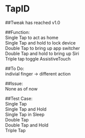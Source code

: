 # TapID

##Tweak has reached v1.0

##Function:  
Single Tap to act as home  
Single Tap and hold to lock device  
Double Tap to bring up app switcher  
Double Tap and hold to bring up Siri  
Triple tap toggle AssistiveTouch  

##To Do:  
indivial finger -> different action  

##Issue:  
None as of now  

##Test Case:  
Single Tap  
Single Tap and Hold  
Single Tap in Sleep  
Double Tap  
Double Tap and Hold  
Triple Tap  

